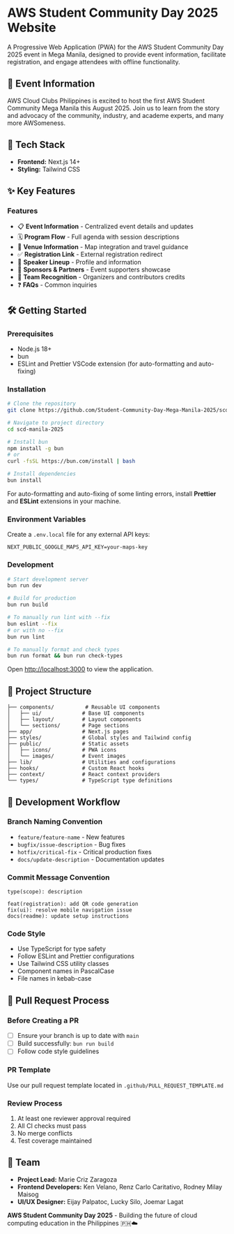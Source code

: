 # AWS Student Community Day 2025 Website

A Progressive Web Application (PWA) for the AWS Student Community Day 2025 event in Mega Manila, designed to provide event information, facilitate registration, and engage attendees with offline functionality.

## 📅 Event Information

AWS Cloud Clubs Philippines is excited to host the first AWS Student Community Mega Manila this August 2025. Join us to learn from the story and advocacy of the community, industry, and academe experts, and many more AWSomeness.

## 🚀 Tech Stack

- **Frontend:** Next.js 14+
- **Styling:** Tailwind CSS

## ✨ Key Features

### Features

- 📋 **Event Information** - Centralized event details and updates
- 🗓️ **Program Flow** - Full agenda with session descriptions
- 📍 **Venue Information** - Map integration and travel guidance
- ✅ **Registration Link** - External registration redirect
- 🎤 **Speaker Lineup** - Profile and information
- 🤝 **Sponsors & Partners** - Event supporters showcase
- 👥 **Team Recognition** - Organizers and contributors credits
- ❓ **FAQs** - Common inquiries

## 🛠️ Getting Started

### Prerequisites

- Node.js 18+
- bun
- ESLint and Prettier VSCode extension (for auto-formatting and auto-fixing)

### Installation

```bash
# Clone the repository
git clone https://github.com/Student-Community-Day-Mega-Manila-2025/scd-manila-2025.git

# Navigate to project directory
cd scd-manila-2025

# Install bun
npm install -g bun
# or
curl -fsSL https://bun.com/install | bash

# Install dependencies
bun install
```

For auto-formatting and auto-fixing of some linting errors, install **Prettier** and **ESLint** extensions in your machine.

### Environment Variables

Create a `.env.local` file for any external API keys:

```env
NEXT_PUBLIC_GOOGLE_MAPS_API_KEY=your-maps-key
```

### Development

```bash
# Start development server
bun run dev

# Build for production
bun run build

# To manually run lint with --fix
bun eslint --fix
# or with no --fix
bun run lint

# To manually format and check types
bun run format && bun run check-types
```

Open [http://localhost:3000](http://localhost:3000) to view the application.

## 📁 Project Structure

```
├── components/          # Reusable UI components
│   ├── ui/             # Base UI components
│   ├── layout/         # Layout components
│   └── sections/       # Page sections
├── app/                # Next.js pages
├── styles/             # Global styles and Tailwind config
├── public/             # Static assets
│   ├── icons/          # PWA icons
│   └── images/         # Event images
├── lib/                # Utilities and configurations
├── hooks/              # Custom React hooks
├── context/            # React context providers
└── types/              # TypeScript type definitions
```

## 🔄 Development Workflow

### Branch Naming Convention

- `feature/feature-name` - New features
- `bugfix/issue-description` - Bug fixes
- `hotfix/critical-fix` - Critical production fixes
- `docs/update-description` - Documentation updates

### Commit Message Convention

```
type(scope): description

feat(registration): add QR code generation
fix(ui): resolve mobile navigation issue
docs(readme): update setup instructions
```

### Code Style

- Use TypeScript for type safety
- Follow ESLint and Prettier configurations
- Use Tailwind CSS utility classes
- Component names in PascalCase
- File names in kebab-case

## 🔀 Pull Request Process

### Before Creating a PR

- [ ] Ensure your branch is up to date with `main`
- [ ] Build successfully: `bun run build`
- [ ] Follow code style guidelines

### PR Template

Use our pull request template located in `.github/PULL_REQUEST_TEMPLATE.md`

### Review Process

1. At least one reviewer approval required
2. All CI checks must pass
3. No merge conflicts
4. Test coverage maintained

## 👥 Team

- **Project Lead:** Marie Criz Zaragoza
- **Frontend Developers:** Ken Velano, Renz Carlo Caritativo, Rodney Milay Maisog
- **UI/UX Designer:** Eijay Palpatoc, Lucky Silo, Joemar Lagat

**AWS Student Community Day 2025** - Building the future of cloud computing education in the Philippines 🇵🇭☁️
